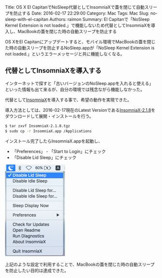 Title: OS X El CapitanでNoSleep代替としてInsomniaXで蓋を閉じて自動スリープを防止する
Date: 2016-02-17 22:29:00
Category: Mac
Tags: Mac
Slug: no-sleep-with-el-capitan
Authors: raimon
Summary: El Capitanで「NoSleep Kernel Extension is not loaded.」で機能しないため代替としてInsomniaXを導入し、MacBookの蓋を閉じた時の自動スリープを防止する

OS XをEl Capitanにアップデートすると、モバイル環境でMacBookの蓋を閉じた時の自動スリープを防止するNoSleep.appが「NoSleep Kernel Extension is not loaded.」というエラーメッセージと共に機能しなくなる。

## 代替としてInsomniaXを導入する

インターネットで探すと「古いバージョンのNoSleep.appを入れると使える」といった情報も出て来るが、自分の環境では残念ながら機能しなかった。

代替として[InsomniaX](http://semaja2.net/projects/insomniaxinfo/)を導入する事で、希望の動作を実現できた。

導入方法としては、2016-02-17現在のLatest Versionである[InsomniaX-2.1.8](http://insomniax.semaja2.net/InsomniaX-2.1.8.tgz)をダウンロードして展開・インストールを行う。

```sh
$ tar zxvf InsomniaX-2.1.8.tgz
$ sudo cp -r InsomniaX.app /Applications
```

インストール完了したらInsomniaX.appを起動し、

* 「Preferences」 - 「Start to Login」にチェック
* 「Disable Lid Sleep」にチェック

<img src="/images/insomniax-setting.png" alt="InsomniaXの設定例" width="198px" height="301px" style="width: 198px; max-width: 100%; height: auto;">

上記のような設定で利用することで、MacBookの蓋を閉じた時の自動スリープを防止したい目的は達成できた。
